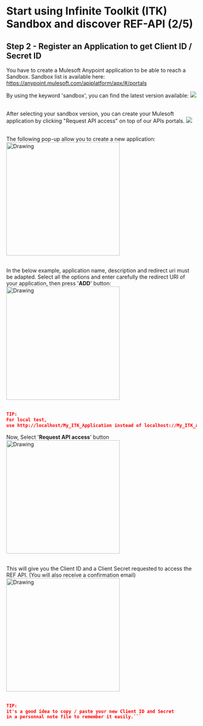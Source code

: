 #  Start using Infinite Toolkit (ITK) Sandbox and discover REF-API (2/5)


## Step 2 - Register an Application to get Client ID / Secret ID

You have to create a Mulesoft Anypoint application to be able to reach a Sandbox.
Sandbox list is available here: https://anypoint.mulesoft.com/apiplatform/apx/#/portals

By using the keyword 'sandbox', you can find the latest version available:
  ![](/posts/files/itk-start-ref-api-101/assets/images/Start-REF-API-101-01.jpg)<br/><br/>

After selecting your sandbox version, you can create your Mulesoft application by clicking "Request API access" on top of our APIs portals.
  ![](/posts/files/itk-start-ref-api-101/assets/images/Start-REF-API-101-02.jpg)<br/><br/>

The following pop-up allow you to create a new application:
<img src="/posts/files/itk-start-ref-api-101/assets/images/Start-REF-API-101-03.jpg" alt="Drawing" style="width: 300px"/><br/><br/>

In the below example, application name, description and redirect uri must be adapted.
Select all the options and enter carefully the redirect URI of your application,
then press '**ADD**' button:
<img src="/posts/files/itk-start-ref-api-101/assets/images/Start-REF-API-101-04.jpg" alt="Drawing" style="width: 300px"/><br/><br/>

```json
TIP:
For local test, 
use http://localhost/My_ITK_Application instead of localhost://My_ITK_Application
```

Now, Select '**Request API access**' button
<img src="/posts/files/itk-start-ref-api-101/assets/images/Start-REF-API-101-05.jpg" alt="Drawing" style="width: 300px;"/>
<br/><br/>

This will give you the Client ID and a Client Secret  requested to access the REF API.
(You will also receive a confirmation email)
<img src="/posts/files/itk-start-ref-api-101/assets/images/Start-REF-API-101-06.jpg" align=center alt="Drawing" style="width: 300px;"/><br/><br/>

```json
TIP:
it's a good idea to copy / paste your new Client ID and Secret 
in a personnal note file to remember it easily.```

